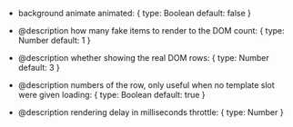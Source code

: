 - background animate
  animated: {
  type: Boolean
  default: false
  }

- @description how many fake items to render to the DOM
  count: {
  type: Number
  default: 1
  }

- @description whether showing the real DOM
  rows: {
  type: Number
  default: 3
  }

- @description numbers of the row, only useful when no template slot were given
  loading: {
  type: Boolean
  default: true
  }

- @description rendering delay in milliseconds
  throttle: {
  type: Number
  }

